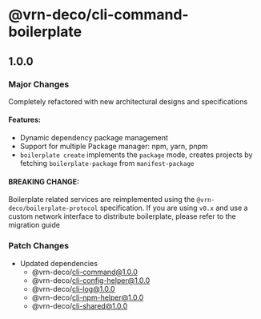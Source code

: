 # @vrn-deco/cli-command-boilerplate

## 1.0.0

### Major Changes

Completely refactored with new architectural designs and specifications

#### Features:

- Dynamic dependency package management
- Support for multiple Package manager: npm, yarn, pnpm
- `boilerplate create` implements the `package` mode, creates projects by fetching `boilerplate-package` from `manifest-package`

#### BREAKING CHANGE:

Boilerplate related services are reimplemented using the `@vrn-deco/boilerplate-protocol` specification. If you are using `v0.x` and use a custom network interface to distribute boilerplate, please refer to the migration guide

### Patch Changes

- Updated dependencies
  - @vrn-deco/cli-command@1.0.0
  - @vrn-deco/cli-config-helper@1.0.0
  - @vrn-deco/cli-log@1.0.0
  - @vrn-deco/cli-npm-helper@1.0.0
  - @vrn-deco/cli-shared@1.0.0
